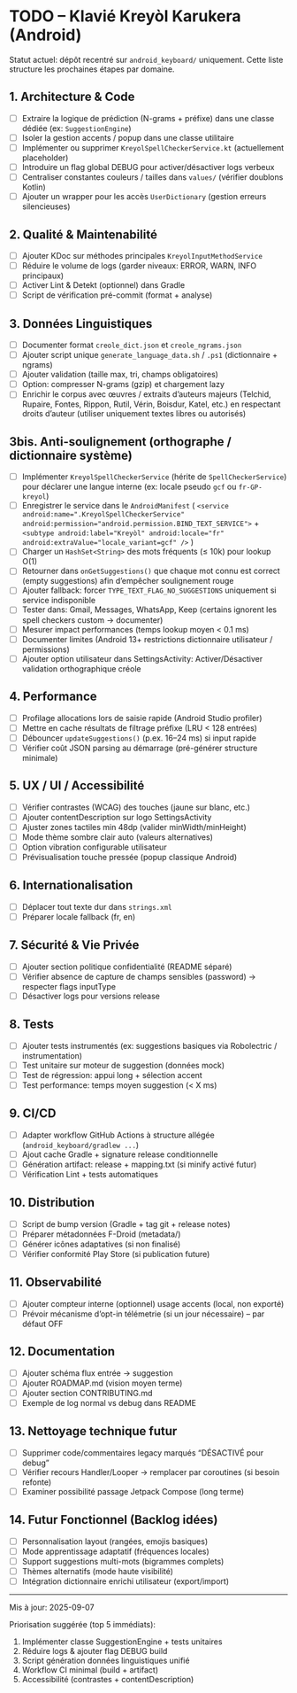 # TODO – Klavié Kreyòl Karukera (Android)

Statut actuel: dépôt recentré sur `android_keyboard/` uniquement. Cette liste structure les prochaines étapes par domaine.

## 1. Architecture & Code
- [ ] Extraire la logique de prédiction (N-grams + préfixe) dans une classe dédiée (ex: `SuggestionEngine`)
- [ ] Isoler la gestion accents / popup dans une classe utilitaire
- [ ] Implémenter ou supprimer `KreyolSpellCheckerService.kt` (actuellement placeholder)
- [ ] Introduire un flag global DEBUG pour activer/désactiver logs verbeux
- [ ] Centraliser constantes couleurs / tailles dans `values/` (vérifier doublons Kotlin)
- [ ] Ajouter un wrapper pour les accès `UserDictionary` (gestion erreurs silencieuses)

## 2. Qualité & Maintenabilité
- [ ] Ajouter KDoc sur méthodes principales `KreyolInputMethodService`
- [ ] Réduire le volume de logs (garder niveaux: ERROR, WARN, INFO principaux)
- [ ] Activer Lint & Detekt (optionnel) dans Gradle
- [ ] Script de vérification pré-commit (format + analyse)

## 3. Données Linguistiques
- [ ] Documenter format `creole_dict.json` et `creole_ngrams.json`
- [ ] Ajouter script unique `generate_language_data.sh` / `.ps1` (dictionnaire + ngrams)
- [ ] Ajouter validation (taille max, tri, champs obligatoires)
- [ ] Option: compresser N-grams (gzip) et chargement lazy
- [ ] Enrichir le corpus avec œuvres / extraits d’auteurs majeurs (Telchid, Rupaire, Fontes, Rippon, Rutil, Vérin, Boisdur, Katel, etc.) en respectant droits d’auteur (utiliser uniquement textes libres ou autorisés)

## 3bis. Anti-soulignement (orthographe / dictionnaire système)
- [ ] Implémenter `KreyolSpellCheckerService` (hérite de `SpellCheckerService`) pour déclarer une langue interne (ex: locale pseudo `gcf` ou `fr-GP-kreyol`)
- [ ] Enregistrer le service dans le `AndroidManifest` ( `<service android:name=".KreyolSpellCheckerService" android:permission="android.permission.BIND_TEXT_SERVICE">` + `<subtype android:label="Kreyòl" android:locale="fr" android:extraValue="locale_variant=gcf" />` )
- [ ] Charger un `HashSet<String>` des mots fréquents (≤ 10k) pour lookup O(1)
- [ ] Retourner dans `onGetSuggestions()` que chaque mot connu est correct (empty suggestions) afin d’empêcher soulignement rouge
- [ ] Ajouter fallback: forcer `TYPE_TEXT_FLAG_NO_SUGGESTIONS` uniquement si service indisponible
- [ ] Tester dans: Gmail, Messages, WhatsApp, Keep (certains ignorent les spell checkers custom → documenter)
- [ ] Mesurer impact performances (temps lookup moyen < 0.1 ms)
- [ ] Documenter limites (Android 13+ restrictions dictionnaire utilisateur / permissions)
- [ ] Ajouter option utilisateur dans SettingsActivity: Activer/Désactiver validation orthographique créole

## 4. Performance
- [ ] Profilage allocations lors de saisie rapide (Android Studio profiler)
- [ ] Mettre en cache résultats de filtrage préfixe (LRU < 128 entrées)
- [ ] Débouncer `updateSuggestions()` (p.ex. 16–24 ms) si input rapide
- [ ] Vérifier coût JSON parsing au démarrage (pré-générer structure minimale)

## 5. UX / UI / Accessibilité
- [ ] Vérifier contrastes (WCAG) des touches (jaune sur blanc, etc.)
- [ ] Ajouter contentDescription sur logo SettingsActivity
- [ ] Ajuster zones tactiles min 48dp (valider minWidth/minHeight)
- [ ] Mode thème sombre clair auto (valeurs alternatives)
- [ ] Option vibration configurable utilisateur
- [ ] Prévisualisation touche pressée (popup classique Android)

## 6. Internationalisation
- [ ] Déplacer tout texte dur dans `strings.xml`
- [ ] Préparer locale fallback (fr, en)

## 7. Sécurité & Vie Privée
- [ ] Ajouter section politique confidentialité (README séparé)
- [ ] Vérifier absence de capture de champs sensibles (password) → respecter flags inputType
- [ ] Désactiver logs pour versions release

## 8. Tests
- [ ] Ajouter tests instrumentés (ex: suggestions basiques via Robolectric / instrumentation)
- [ ] Test unitaire sur moteur de suggestion (données mock)
- [ ] Test de régression: appui long + sélection accent
- [ ] Test performance: temps moyen suggestion (< X ms)

## 9. CI/CD
- [ ] Adapter workflow GitHub Actions à structure allégée (`android_keyboard/gradlew ...`)
- [ ] Ajout cache Gradle + signature release conditionnelle
- [ ] Génération artifact: release + mapping.txt (si minify activé futur)
- [ ] Vérification Lint + tests automatiques

## 10. Distribution
- [ ] Script de bump version (Gradle + tag git + release notes)
- [ ] Préparer métadonnées F-Droid (metadata/)
- [ ] Générer icônes adaptatives (si non finalisé)
- [ ] Vérifier conformité Play Store (si publication future)

## 11. Observabilité
- [ ] Ajouter compteur interne (optionnel) usage accents (local, non exporté)
- [ ] Prévoir mécanisme d’opt-in télémetrie (si un jour nécessaire) – par défaut OFF

## 12. Documentation
- [ ] Ajouter schéma flux entrée → suggestion
- [ ] Ajouter ROADMAP.md (vision moyen terme)
- [ ] Ajouter section CONTRIBUTING.md
- [ ] Exemple de log normal vs debug dans README

## 13. Nettoyage technique futur
- [ ] Supprimer code/commentaires legacy marqués “DÉSACTIVÉ pour debug”
- [ ] Vérifier recours Handler/Looper → remplacer par coroutines (si besoin refonte)
- [ ] Examiner possibilité passage Jetpack Compose (long terme)

## 14. Futur Fonctionnel (Backlog idées)
- [ ] Personnalisation layout (rangées, emojis basiques)
- [ ] Mode apprentissage adaptatif (fréquences locales)
- [ ] Support suggestions multi-mots (bigrammes complets)
- [ ] Thèmes alternatifs (mode haute visibilité)
- [ ] Intégration dictionnaire enrichi utilisateur (export/import)

---
Mis à jour: 2025-09-07

Priorisation suggérée (top 5 immédiats):
1. Implémenter classe SuggestionEngine + tests unitaires
2. Réduire logs & ajouter flag DEBUG build
3. Script génération données linguistiques unifié
4. Workflow CI minimal (build + artifact)
5. Accessibilité (contrastes + contentDescription)
